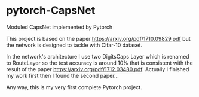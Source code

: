# pytorch-CapsNet
Moduled CapsNet implemented by Pytorch

This project is based on the paper https://arxiv.org/pdf/1710.09829.pdf 
but the network is designed to tackle with Cifar-10 dataset.

In the network's architecture I use two DigitsCaps Layer which is renamed to RouteLayer so the test accuracy is around 10% that is consistent with the result of the paper https://arxiv.org/pdf/1712.03480.pdf. Actually I finished my work first then I found the second paper...

Any way, this is my very first complete Pytorch project.
